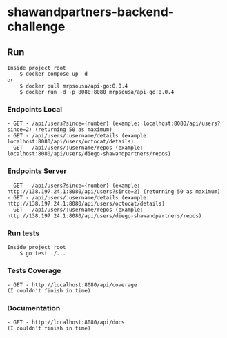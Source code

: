 # shawandpartners-backend-challenge

## Run
    Inside project root
        $ docker-compose up -d
    or
        $ docker pull mrpsousa/api-go:0.0.4
        $ docker run -d -p 8080:8080 mrpsousa/api-go:0.0.4

### Endpoints Local
    - GET - /api/users?since={number} (example: localhost:8080/api/users?since=2) (returning 50 as maximum)
    - GET - /api/users/:username/details (example: localhost:8080/api/users/octocat/details)
    - GET - /api/users/:username/repos (example: localhost:8080/api/users/diego-shawandpartners/repos)

### Endpoints Server
    - GET - /api/users?since={number} (example: http://138.197.24.1:8080/api/users?since=2) (returning 50 as maximum)
    - GET - /api/users/:username/details (example: http://138.197.24.1:8080/api/users/octocat/details)
    - GET - /api/users/:username/repos (example: http://138.197.24.1:8080/api/users/diego-shawandpartners/repos)

### Run tests
    Inside project root
        $ go test ./...

### Tests Coverage
    - GET - http://localhost:8080/api/coverage
    (I couldn't finish in time)

### Documentation
    - GET - http://localhost:8080/api/docs
    (I couldn't finish in time)

